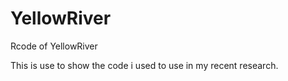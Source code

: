 # YellowRiver
Rcode of YellowRiver

This is use to show the code i used to use in my recent research.
